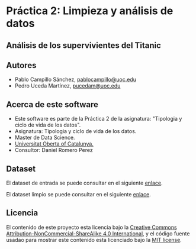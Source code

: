 # Práctica 2: Limpieza y análisis de datos

## Análisis de los supervivientes del Titanic


## Autores
- Pablo Campillo Sánchez, pablocampillo@uoc.edu 
- Pedro Uceda Martínez, pucedam@uoc.edu

## Acerca de este software

* Este software es parte de la Práctica 2 de la asignatura: "Tipologia y ciclo de vida de los datos".
* Asignatura: Tipologia y ciclo de vida de los datos.
* Master de Data Science.
* [Universitat Oberta of Catalunya.](http://www.uoc.edu/portal/ca/index.html)
* Consultor: Daniel Romero Perez

## Dataset
El dataset de entrada se puede consultar en el siguiente [enlace](https://github.com/pucedam/titanic_survivors_analysis/blob/main/data/titanic_survivors.csv). 

El dataset limpio se puede consultar en el siguiente [enlace](https://github.com/pucedam/titanic_survivors_analysis/blob/main/data/titanic_survivors_processed.csv).

## Licencia

El contenido de este proyecto esta licencia bajo la [Creative Commons Attribution-NonCommercial-ShareAlike 4.0 International](https://creativecommons.org/licenses/by-nc-sa/4.0/), 
y el código fuente usadao para mostrar este contenido esta licenciado bajo la  [MIT license](http://opensource.org/licenses/mit-license.php).
